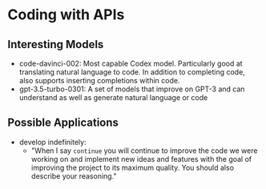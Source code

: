 # Coding with APIs

## Interesting Models

- code-davinci-002: Most capable Codex model. Particularly good at translating natural language to code. In addition to completing code, also supports inserting completions within code.
- gpt-3.5-turbo-0301: A set of models that improve on GPT-3 and can understand as well as generate natural language or code


## Possible Applications

- develop indefinitely:
  - "When I say `continue` you will continue to improve the code we were working on and implement new ideas and features with the goal of improving the project to its maximum quality. You should also describe your reasoning."
